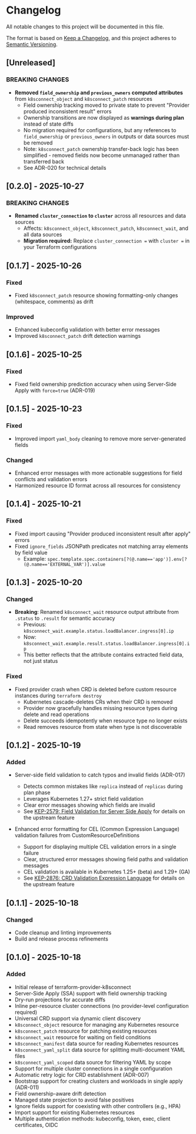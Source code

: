# Changelog

All notable changes to this project will be documented in this file.

The format is based on [Keep a Changelog](https://keepachangelog.com/en/1.0.0/),
and this project adheres to [Semantic Versioning](https://semver.org/spec/v2.0.0.html).

## [Unreleased]

### BREAKING CHANGES

- **Removed `field_ownership` and `previous_owners` computed attributes** from `k8sconnect_object` and `k8sconnect_patch` resources
  - Field ownership tracking moved to private state to prevent "Provider produced inconsistent result" errors
  - Ownership transitions are now displayed as **warnings during plan** instead of state diffs
  - No migration required for configurations, but any references to `field_ownership` or `previous_owners` in outputs or data sources must be removed
  - Note: `k8sconnect_patch` ownership transfer-back logic has been simplified - removed fields now become unmanaged rather than transferred back
  - See ADR-020 for technical details

## [0.2.0] - 2025-10-27

### BREAKING CHANGES

- **Renamed `cluster_connection` to `cluster`** across all resources and data sources
  - Affects: `k8sconnect_object`, `k8sconnect_patch`, `k8sconnect_wait`, and all data sources
  - **Migration required:** Replace `cluster_connection =` with `cluster =` in your Terraform configurations

## [0.1.7] - 2025-10-26

### Fixed
- Fixed `k8sconnect_patch` resource showing formatting-only changes (whitespace, comments) as drift

### Improved
- Enhanced kubeconfig validation with better error messages
- Improved `k8sconnect_patch` drift detection warnings

## [0.1.6] - 2025-10-25

### Fixed
- Fixed field ownership prediction accuracy when using Server-Side Apply with `force=true` (ADR-019)

## [0.1.5] - 2025-10-23

### Fixed
- Improved import `yaml_body` cleaning to remove more server-generated fields

### Changed
- Enhanced error messages with more actionable suggestions for field conflicts and validation errors
- Harmonized resource ID format across all resources for consistency

## [0.1.4] - 2025-10-21

### Fixed
- Fixed import causing "Provider produced inconsistent result after apply" errors
- Fixed `ignore_fields` JSONPath predicates not matching array elements by field value
  - Example: `spec.template.spec.containers[?(@.name=='app')].env[?(@.name=='EXTERNAL_VAR')].value`

## [0.1.3] - 2025-10-20

### Changed
- **Breaking**: Renamed `k8sconnect_wait` resource output attribute from `.status` to `.result` for semantic accuracy
  - Previous: `k8sconnect_wait.example.status.loadBalancer.ingress[0].ip`
  - Now: `k8sconnect_wait.example.result.status.loadBalancer.ingress[0].ip`
  - This better reflects that the attribute contains extracted field data, not just status

### Fixed
- Fixed provider crash when CRD is deleted before custom resource instances during `terraform destroy`
  - Kubernetes cascade-deletes CRs when their CRD is removed
  - Provider now gracefully handles missing resource types during delete and read operations
  - Delete succeeds idempotently when resource type no longer exists
  - Read removes resource from state when type is not discoverable

## [0.1.2] - 2025-10-19

### Added
- Server-side field validation to catch typos and invalid fields (ADR-017)
  - Detects common mistakes like `replica` instead of `replicas` during plan phase
  - Leverages Kubernetes 1.27+ strict field validation
  - Clear error messages showing which fields are invalid
  - See [KEP-2579: Field Validation for Server Side Apply](https://github.com/kubernetes/enhancements/tree/master/keps/sig-api-machinery/2579-psp-replacement) for details on the upstream feature

- Enhanced error formatting for CEL (Common Expression Language) validation failures from CustomResourceDefinitions
  - Support for displaying multiple CEL validation errors in a single failure
  - Clear, structured error messages showing field paths and validation messages
  - CEL validation is available in Kubernetes 1.25+ (beta) and 1.29+ (GA)
  - See [KEP-2876: CRD Validation Expression Language](https://github.com/kubernetes/enhancements/tree/master/keps/sig-api-machinery/2876-crd-validation-expression-language) for details on the upstream feature

## [0.1.1] - 2025-10-18

### Changed
- Code cleanup and linting improvements
- Build and release process refinements

## [0.1.0] - 2025-10-18

### Added
- Initial release of terraform-provider-k8sconnect
- Server-Side Apply (SSA) support with field ownership tracking
- Dry-run projections for accurate diffs
- Inline per-resource cluster connections (no provider-level configuration required)
- Universal CRD support via dynamic client discovery
- `k8sconnect_object` resource for managing any Kubernetes resource
- `k8sconnect_patch` resource for patching existing resources
- `k8sconnect_wait` resource for waiting on field conditions
- `k8sconnect_manifest` data source for reading Kubernetes resources
- `k8sconnect_yaml_split` data source for splitting multi-document YAML files
- `k8sconnect_yaml_scoped` data source for filtering YAML by scope
- Support for multiple cluster connections in a single configuration
- Automatic retry logic for CRD establishment (ADR-007)
- Bootstrap support for creating clusters and workloads in single apply (ADR-011)
- Field ownership-aware drift detection
- Managed state projection to avoid false positives
- Ignore fields support for coexisting with other controllers (e.g., HPA)
- Import support for existing Kubernetes resources
- Multiple authentication methods: kubeconfig, token, exec, client certificates, OIDC

